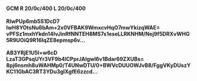#### GCM R 20/0c/400 L 20/0c/400
**RIwPUp6mb5S1DcD7**<br/>**IwH8YOtsNu6bAm+2x0VFBAK9WmxcvHqO7mwYkizqWAE=**<br/>**vPFSz1mxhYkdn14IvJinRfNNTEH8MS7s1eseLLRKNHM/Nej9f5DRXvWHG5R9UOiQ9R16IqZE8epmsp6v...**<br/><br/>
**AB3YRjE1U5l+w6cD**<br/>**LzaT3GPsqUYr3VF9b4lCPprJAIgwl6v1Bdar69ZXUBs=**<br/>**8pj6nsmh8uWAHMp0/T4UNwDTU/0+BWVcDUUOWJvB8/FggVKyDUszYKC11GbAC3RT3YDu3glXgfE6zzcd...**